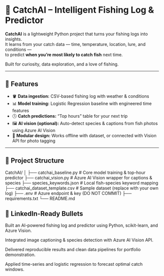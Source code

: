 # 🎣 CatchAI – Intelligent Fishing Log & Predictor

**CatchAI** is a lightweight Python project that turns your fishing logs into insights.  
It learns from your catch data — time, temperature, location, lure, and conditions —  
to predict **when you’re most likely to catch fish** next time.

Built for curiosity, data exploration, and a love of fishing.

---

## 🧠 Features

- 🪣 **Data ingestion:** CSV-based fishing log with weather & conditions  
- 📊 **Model training:** Logistic Regression baseline with engineered time features  
- 🕓 **Catch predictions:** “Top hours” table for your next trip  
- 🖼️ **AI vision (optional):** Auto-detect species & captions from fish photos using Azure AI Vision  
- 🧩 **Modular design:** Works offline with dataset, or connected with Vision API for photo tagging

---

## 🧰 Project Structure
CatchAI/
│
├── catchai_baseline.py # Core model training & top-hour predictor
├── catchai_vision.py # Azure AI Vision wrapper for captions & species
├── species_keywords.json # Local fish-species keyword mapping
├── catchai_dataset_template.csv # Sample dataset (replace with your own log)
├── .env # Azure endpoint & key (DO NOT COMMIT)
├── requirements.txt
└── README.md


## 🔗 LinkedIn-Ready Bullets

Built an AI-powered fishing log and predictor using Python, scikit-learn, and Azure Vision.

Integrated image captioning & species detection with Azure AI Vision API.

Delivered reproducible results and clean data pipelines for portfolio demonstration.

Applied time-series and logistic regression to forecast optimal catch windows.
